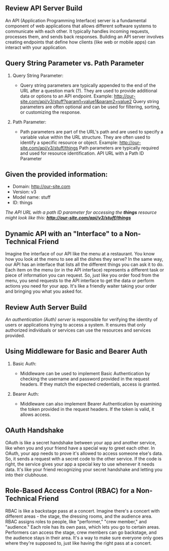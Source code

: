 ## Review API Server Build

An API (Application Programming Interface) server is a fundamental component of web applications that allows different software systems to communicate with each other. It typically handles incoming requests, processes them, and sends back responses. Building an API server involves creating endpoints that define how clients (like web or mobile apps) can interact with your application.

## Query String Parameter vs. Path Parameter

1. Query String Parameter:

    * Query string parameters are typically appended to the end of the URL after a question mark (?).
They are used to provide additional data or options to an API endpoint.
Example: http://our-site.com/api/v3/stuff?param1=value1&param2=value2
Query string parameters are often optional and can be used for filtering, sorting, or customizing the response.

2. Path Parameter:

    * Path parameters are part of the URL's path and are used to specify a variable value within the URL structure.
They are often used to identify a specific resource or object.
Example: http://our-site.com/api/v3/stuff/things
Path parameters are typically required and used for resource identification.
API URL with a Path ID Parameter

## Given the provided information:

* Domain: http://our-site.com
* Version: v3
* Model name: stuff
* ID: things

*The API URL with a path ID parameter for accessing the **things** resource might look like this:
**http://our-site.com/api/v3/stuff/things***

## Dynamic API with an "Interface" to a Non-Technical Friend

Imagine the interface of our API like the menu at a restaurant. You know how you look at the menu to see all the dishes they serve? In the same way, our API has an interface that lists all the different things you can ask it to do. Each item on the menu (or in the API interface) represents a different task or piece of information you can request. So, just like you order food from the menu, you send requests to the API interface to get the data or perform actions you need for your app. It's like a friendly waiter taking your order and bringing you what you asked for.

## Review Auth Server Build

*An authentication (Auth) server* is responsible for verifying the identity of users or applications trying to access a system. It ensures that only authorized individuals or services can use the resources and services provided.

## Using Middleware for Basic and Bearer Auth

1. Basic Auth: 
    * Middleware can be used to implement Basic Authentication by checking the username and password provided in the request headers. If they match the expected credentials, access is granted.

2. Bearer Auth: 
    * Middleware can also implement Bearer Authentication by examining the token provided in the request headers. If the token is valid, it allows access.

## OAuth Handshake

OAuth is like a secret handshake between your app and another service, like when you and your friend have a special way to greet each other. In OAuth, your app needs to prove it's allowed to access someone else's data. So, it sends a request with a secret code to the other service. If the code is right, the service gives your app a special key to use whenever it needs data. It's like your friend recognizing your secret handshake and letting you into their clubhouse.

## Role-Based Access Control (RBAC) for a Non-Technical Friend

RBAC is like a backstage pass at a concert. Imagine there's a concert with different areas - the stage, the dressing rooms, and the audience area. RBAC assigns roles to people, like "performer," "crew member," and "audience." Each role has its own pass, which lets you go to certain areas. Performers can access the stage, crew members can go backstage, and the audience stays in their area. It's a way to make sure everyone only goes where they're supposed to, just like having the right pass at a concert.